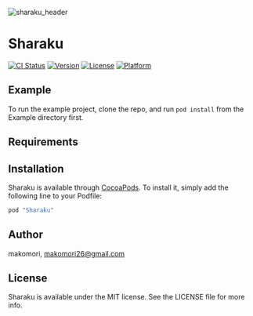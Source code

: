 ![sharaku_header](https://github.com/makomori/Sharaku/blob/master/sharaku_header_big.png)

# Sharaku

[![CI Status](http://img.shields.io/travis/makomori/Sharaku.svg?style=flat)](https://travis-ci.org/makomori/Sharaku)
[![Version](https://img.shields.io/cocoapods/v/Sharaku.svg?style=flat)](http://cocoapods.org/pods/Sharaku)
[![License](https://img.shields.io/cocoapods/l/Sharaku.svg?style=flat)](http://cocoapods.org/pods/Sharaku)
[![Platform](https://img.shields.io/cocoapods/p/Sharaku.svg?style=flat)](http://cocoapods.org/pods/Sharaku)

## Example

To run the example project, clone the repo, and run `pod install` from the Example directory first.

## Requirements

## Installation

Sharaku is available through [CocoaPods](http://cocoapods.org). To install
it, simply add the following line to your Podfile:

```ruby
pod "Sharaku"
```

## Author

makomori, makomori26@gmail.com

## License

Sharaku is available under the MIT license. See the LICENSE file for more info.
